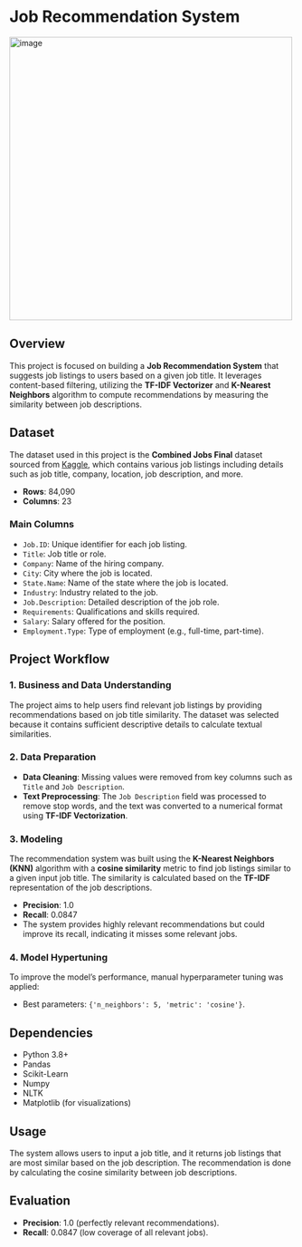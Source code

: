 # Job Recommendation System

<img width="500" alt="image" src="https://github.com/user-attachments/assets/d776baee-6d54-490d-9dd2-2ff8cf58015d">



## Overview

This project is focused on building a **Job Recommendation System** that suggests job listings to users based on a given job title. It leverages content-based filtering, utilizing the **TF-IDF Vectorizer** and **K-Nearest Neighbors** algorithm to compute recommendations by measuring the similarity between job descriptions.

## Dataset

The dataset used in this project is the **Combined Jobs Final** dataset sourced from [Kaggle](https://www.kaggle.com/datasets/kandij/job-recommendation-datasets), which contains various job listings including details such as job title, company, location, job description, and more.

- **Rows**: 84,090
- **Columns**: 23

### Main Columns
- `Job.ID`: Unique identifier for each job listing.
- `Title`: Job title or role.
- `Company`: Name of the hiring company.
- `City`: City where the job is located.
- `State.Name`: Name of the state where the job is located.
- `Industry`: Industry related to the job.
- `Job.Description`: Detailed description of the job role.
- `Requirements`: Qualifications and skills required.
- `Salary`: Salary offered for the position.
- `Employment.Type`: Type of employment (e.g., full-time, part-time).

## Project Workflow

### 1. Business and Data Understanding

The project aims to help users find relevant job listings by providing recommendations based on job title similarity. The dataset was selected because it contains sufficient descriptive details to calculate textual similarities.

### 2. Data Preparation

- **Data Cleaning**: Missing values were removed from key columns such as `Title` and `Job Description`.
- **Text Preprocessing**: The `Job Description` field was processed to remove stop words, and the text was converted to a numerical format using **TF-IDF Vectorization**.

### 3. Modeling

The recommendation system was built using the **K-Nearest Neighbors (KNN)** algorithm with a **cosine similarity** metric to find job listings similar to a given input job title. The similarity is calculated based on the **TF-IDF** representation of the job descriptions.

- **Precision**: 1.0
- **Recall**: 0.0847
- The system provides highly relevant recommendations but could improve its recall, indicating it misses some relevant jobs.

### 4. Model Hypertuning

To improve the model’s performance, manual hyperparameter tuning was applied:
- Best parameters: `{'n_neighbors': 5, 'metric': 'cosine'}`.

## Dependencies

- Python 3.8+
- Pandas
- Scikit-Learn
- Numpy
- NLTK
- Matplotlib (for visualizations)

## Usage

The system allows users to input a job title, and it returns job listings that are most similar based on the job description. The recommendation is done by calculating the cosine similarity between job descriptions.

## Evaluation

- **Precision**: 1.0 (perfectly relevant recommendations).
- **Recall**: 0.0847 (low coverage of all relevant jobs).
